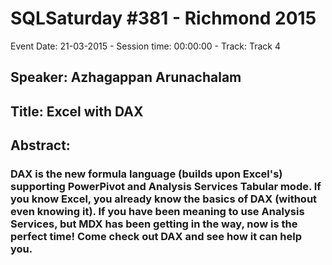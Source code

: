 # SQLSaturday #381 - Richmond 2015
Event Date: 21-03-2015 - Session time: 00:00:00 - Track: Track 4
## Speaker: Azhagappan Arunachalam
## Title: Excel with DAX
## Abstract:
### DAX is the new formula language (builds upon Excel's) supporting PowerPivot and Analysis Services Tabular mode.  If you know Excel, you already know the basics of DAX (without even knowing it).  If you have been meaning to use Analysis Services, but MDX has been getting in the way, now is the perfect time!  Come check out DAX and see how it can help you.
